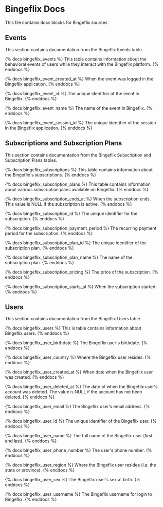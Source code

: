 # Bingeflix Docs
This file contains docs blocks for Bingeflix sources

## Events
This section contains documentation from the Bingeflix Events table.

{% docs bingeflix_events %}
This table contains information about the behavioral events of users while they interact with the Bingeflix platform.
{% enddocs %}

{% docs bingeflix_event_created_at %}
When the event was logged in the Bingeflix application.
{% enddocs %}

{% docs bingeflix_event_id %}
 The unique identifier of the event in Bingeflix.
{% enddocs %}

{% docs bingeflix_event_name %}
The name of the event in Bingeflix.
{% enddocs %}

{% docs bingeflix_event_session_id %}
The unique identifier of the session in the Bingeflix application.
{% enddocs %}

## Subscriptions and Subscription Plans
This section contains documentation from the Bingeflix Subscription and Subscription Plans tables.

{% docs bingeflix_subscriptions %}
This table contains information about the Bingeflix's subscriptions.
{% enddocs %}

{% docs bingeflix_subscription_plans %}
This table contains information about various subscription plans available on Bingeflix.
{% enddocs %}

{% docs bingeflix_subscription_ends_at %}
When the subscription ends. This value is NULL if the subscription is active.
{% enddocs %}

{% docs bingeflix_subscription_id %}
The unique identifier for the subscription.
{% enddocs %}

{% docs bingeflix_subscription_payment_period %}
The recurring payment period for the subscription.
{% enddocs %}

{% docs bingeflix_subscription_plan_id %}
The unique identifier of the subscription plan.
{% enddocs %}

{% docs bingeflix_subscription_plan_name %}
The name of the subscription plan.
{% enddocs %}

{% docs bingeflix_subscription_pricing %}
The price of the subscription.
{% enddocs %}

{% docs bingeflix_subscription_starts_at %}
When the subscription started.
{% enddocs %}

## Users
This section contains documentation from the Bingeflix Users table.

{% docs bingeflix_users %}
This is table contains information about Bingeflix users.
{% enddocs %}

{% docs bingeflix_user_birthdate %}
The Bingeflix user's birthdate.
{% enddocs %}

{% docs bingeflix_user_country %}
Where the Bingeflix user resides.
{% enddocs %}

{% docs bingeflix_user_created_at %}
When date when the Bingeflix user was created.
{% enddocs %}

{% docs bingeflix_user_deleted_at %}
The date of when the Bingeflix user's account was deleted. The value is NULL if the account has not been deleted.
{% enddocs %}

{% docs bingeflix_user_email %}
The Bingeflix user's email address.
{% enddocs %}

{% docs bingeflix_user_id %}
The unique identifier of the Bingeflix user.
{% enddocs %}

{% docs bingeflix_user_name %}
The full name of the Bingeflix user (first and last).
{% enddocs %}

{% docs bingeflix_user_phone_number %}
The user's phone number.
{% enddocs %}

{% docs bingeflix_user_region %}
Where the Bingeflix user resides (i.e. the state or province).
{% enddocs %}

{% docs bingeflix_user_sex %}
The Bingeflix user's sex at birth.
{% enddocs %}

{% docs bingeflix_user_username %}
The Bingeflix username for login to Bingeflix.
{% enddocs %}
